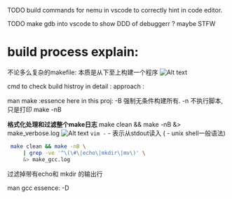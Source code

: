 TODO
build commands for nemu in vscode to correctly hint in code editor.

TODO 
make gdb into vscode to show DDD of debuggerr ?
maybe STFW



# build process explain:
不论多么复杂的makefile: 本质是从下至上构建一个程序
![Alt text](./pictures/image.png)

cmd to check build histroy in detail : 
approach :  

man make :essence here in this proj: 
-B  强制无条件构建所有.
-n  不执行脚本,只是打印
make -nB

**格式化处理和过滤整个make日志**
make clean && make -nB  &> make_verbose.log
![Alt text](./pictures/image2.png)
`vim -`  - 表示从stdout读入 ( - unix shell一般语法)
```bash
 make clean && make -nB \
     | grep -ve '^\(\#\|echo\|mkdir\|mv\)' \
     &> make_gcc.log
```
过滤掉带有echo和 mkdir 的输出行


man gcc essence:
-D 

